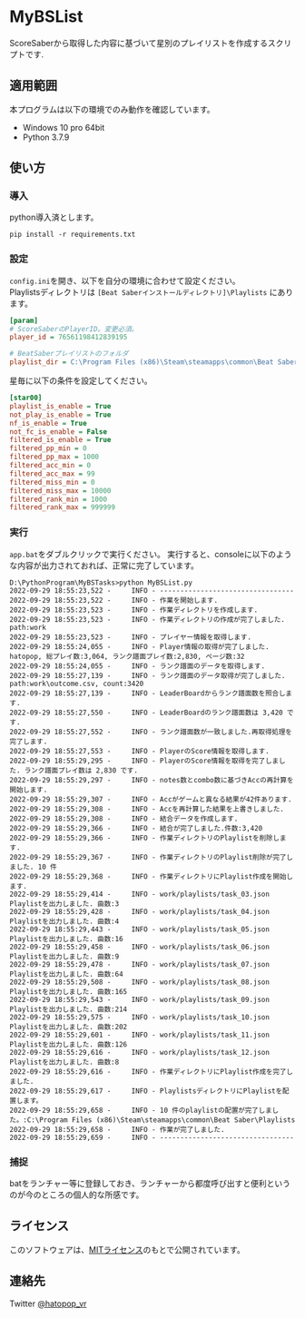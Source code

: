 # MyBSList

ScoreSaberから取得した内容に基づいて星別のプレイリストを作成するスクリプトです.

## 適用範囲
本プログラムは以下の環境でのみ動作を確認しています。
- Windows 10 pro 64bit
- Python 3.7.9

## 使い方

### 導入

python導入済とします。
```
pip install -r requirements.txt
```

### 設定

`config.ini`を開き、以下を自分の環境に合わせて設定ください。  
Playlistsディレクトリは `[Beat Saberインストールディレクトリ]\Playlists` にあります。

```config.ini
[param]
# ScoreSaberのPlayerID。変更必須。
player_id = 76561198412839195

# BeatSaberプレイリストのフォルダ
playlist_dir = C:\Program Files (x86)\Steam\steamapps\common\Beat Saber\Playlists
```

星毎に以下の条件を設定してください。
```config.ini
[star00]
playlist_is_enable = True
not_play_is_enable = True
nf_is_enable = True
not_fc_is_enable = False
filtered_is_enable = True
filtered_pp_min = 0
filtered_pp_max = 1000
filtered_acc_min = 0
filtered_acc_max = 99
filtered_miss_min = 0
filtered_miss_max = 10000
filtered_rank_min = 1000
filtered_rank_max = 999999
```

### 実行

`app.bat`をダブルクリックで実行ください。
実行すると、consoleに以下のような内容が出力されておれば、正常に完了しています。

```
D:\PythonProgram\MyBSTasks>python MyBSList.py
2022-09-29 18:55:23,522 -     INFO - ---------------------------------
2022-09-29 18:55:23,522 -     INFO - 作業を開始します.
2022-09-29 18:55:23,523 -     INFO - 作業ディレクトリを作成します.
2022-09-29 18:55:23,523 -     INFO - 作業ディレクトリの作成が完了しました. path:work
2022-09-29 18:55:23,523 -     INFO - プレイヤー情報を取得します.
2022-09-29 18:55:24,055 -     INFO - Player情報の取得が完了しました. hatopop, 総プレイ数:3,064, ランク譜面プレイ数:2,830, ページ数:32
2022-09-29 18:55:24,055 -     INFO - ランク譜面のデータを取得します.
2022-09-29 18:55:27,139 -     INFO - ランク譜面のデータ取得が完了しました. path:work\outcome.csv, count:3420
2022-09-29 18:55:27,139 -     INFO - LeaderBoardからランク譜面数を照合します.
2022-09-29 18:55:27,550 -     INFO - LeaderBoardのランク譜面数は 3,420 です.
2022-09-29 18:55:27,552 -     INFO - ランク譜面数が一致しました.再取得処理を完了します.
2022-09-29 18:55:27,553 -     INFO - PlayerのScore情報を取得します.
2022-09-29 18:55:29,295 -     INFO - PlayerのScore情報を取得を完了しました. ランク譜面プレイ数は 2,830 です.
2022-09-29 18:55:29,297 -     INFO - notes数とcombo数に基づきAccの再計算を開始します.
2022-09-29 18:55:29,307 -     INFO - Accがゲームと異なる結果が42件あります.
2022-09-29 18:55:29,308 -     INFO - Accを再計算した結果を上書きしました.
2022-09-29 18:55:29,308 -     INFO - 結合データを作成します.
2022-09-29 18:55:29,366 -     INFO - 結合が完了しました.件数:3,420
2022-09-29 18:55:29,366 -     INFO - 作業ディレクトリのPlaylistを削除します.
2022-09-29 18:55:29,367 -     INFO - 作業ディレクトリのPlaylist削除が完了しました. 10 件
2022-09-29 18:55:29,368 -     INFO - 作業ディレクトリにPlaylist作成を開始します.
2022-09-29 18:55:29,414 -     INFO - work/playlists/task_03.json Playlistを出力しました. 曲数:3
2022-09-29 18:55:29,428 -     INFO - work/playlists/task_04.json Playlistを出力しました. 曲数:4
2022-09-29 18:55:29,443 -     INFO - work/playlists/task_05.json Playlistを出力しました. 曲数:16
2022-09-29 18:55:29,458 -     INFO - work/playlists/task_06.json Playlistを出力しました. 曲数:9
2022-09-29 18:55:29,478 -     INFO - work/playlists/task_07.json Playlistを出力しました. 曲数:64
2022-09-29 18:55:29,508 -     INFO - work/playlists/task_08.json Playlistを出力しました. 曲数:165
2022-09-29 18:55:29,543 -     INFO - work/playlists/task_09.json Playlistを出力しました. 曲数:214
2022-09-29 18:55:29,575 -     INFO - work/playlists/task_10.json Playlistを出力しました. 曲数:202
2022-09-29 18:55:29,601 -     INFO - work/playlists/task_11.json Playlistを出力しました. 曲数:126
2022-09-29 18:55:29,616 -     INFO - work/playlists/task_12.json Playlistを出力しました. 曲数:8
2022-09-29 18:55:29,616 -     INFO - 作業ディレクトリにPlaylist作成を完了しました.
2022-09-29 18:55:29,617 -     INFO - PlaylistsディレクトリにPlaylistを配置します。
2022-09-29 18:55:29,658 -     INFO - 10 件のplaylistの配置が完了しました。:C:\Program Files (x86)\Steam\steamapps\common\Beat Saber\Playlists
2022-09-29 18:55:29,658 -     INFO - 作業が完了しました.
2022-09-29 18:55:29,659 -     INFO - ---------------------------------
```

### 捕捉 

batをランチャー等に登録しておき、ランチャーから都度呼び出すと便利というのが今のところの個人的な所感です。

## ライセンス

このソフトウェアは、[MITライセンス](https://github.com/hatopopvr/BSRankedPlaylistDownloader/blob/main/LICENSE)のもとで公開されています。

## 連絡先
Twitter [@hatopop_vr](https://twitter.com/hatopop_vr)

